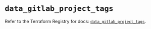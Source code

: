 # `data_gitlab_project_tags`

Refer to the Terraform Registry for docs: [`data_gitlab_project_tags`](https://registry.terraform.io/providers/gitlabhq/gitlab/17.6.1/docs/data-sources/project_tags).
